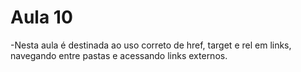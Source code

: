 # Aula 10
-Nesta aula é destinada ao uso correto de href, target e rel em links, navegando entre pastas e acessando links externos.